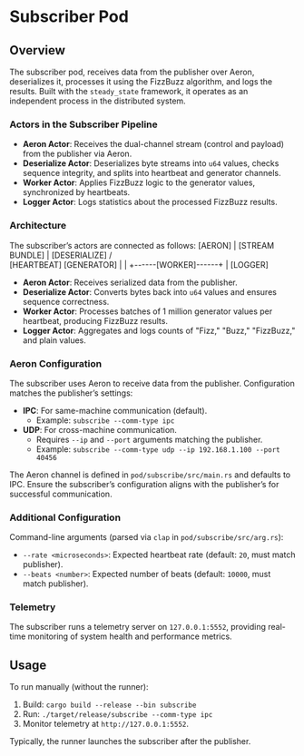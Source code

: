 
# Subscriber Pod

## Overview

The subscriber pod, receives data from the publisher over Aeron, deserializes it, processes it using the FizzBuzz algorithm, and logs the results. Built with the `steady_state` framework, it operates as an independent process in the distributed system.

### Actors in the Subscriber Pipeline

- **Aeron Actor**: Receives the dual-channel stream (control and payload) from the publisher via Aeron.
- **Deserialize Actor**: Deserializes byte streams into `u64` values, checks sequence integrity, and splits into heartbeat and generator channels.
- **Worker Actor**: Applies FizzBuzz logic to the generator values, synchronized by heartbeats.
- **Logger Actor**: Logs statistics about the processed FizzBuzz results.

### Architecture

The subscriber’s actors are connected as follows:
[AERON]
|
[STREAM BUNDLE]
|
[DESERIALIZE]
/        
[HEARTBEAT] [GENERATOR]
|             |
+------[WORKER]------+
|
[LOGGER]

- **Aeron Actor**: Receives serialized data from the publisher.
- **Deserialize Actor**: Converts bytes back into `u64` values and ensures sequence correctness.
- **Worker Actor**: Processes batches of 1 million generator values per heartbeat, producing FizzBuzz results.
- **Logger Actor**: Aggregates and logs counts of "Fizz," "Buzz," "FizzBuzz," and plain values.

### Aeron Configuration

The subscriber uses Aeron to receive data from the publisher. Configuration matches the publisher’s settings:

- **IPC**: For same-machine communication (default).
    - Example: `subscribe --comm-type ipc`
- **UDP**: For cross-machine communication.
    - Requires `--ip` and `--port` arguments matching the publisher.
    - Example: `subscribe --comm-type udp --ip 192.168.1.100 --port 40456`

The Aeron channel is defined in `pod/subscribe/src/main.rs` and defaults to IPC. Ensure the subscriber’s configuration aligns with the publisher’s for successful communication.

### Additional Configuration

Command-line arguments (parsed via `clap` in `pod/subscribe/src/arg.rs`):

- `--rate <microseconds>`: Expected heartbeat rate (default: `20`, must match publisher).
- `--beats <number>`: Expected number of beats (default: `10000`, must match publisher).

### Telemetry

The subscriber runs a telemetry server on `127.0.0.1:5552`, providing real-time monitoring of system health and performance metrics.

## Usage

To run manually (without the runner):

1. Build: `cargo build --release --bin subscribe`
2. Run: `./target/release/subscribe --comm-type ipc`
3. Monitor telemetry at `http://127.0.0.1:5552`.

Typically, the runner launches the subscriber after the publisher.
